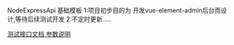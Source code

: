 NodeExpressApi 基础模板
1:项目初步目的为 开发vue-element-admin后台而设计,等待后续测试开发
2:不定时更新.....


[测试接口文档,参数说明](https://docs.apipost.cn/preview/e4e0059205c0c1ad/35630421768794d0)
